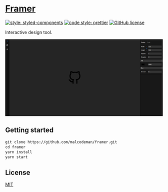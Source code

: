 # [Framer](https://framer.surge.sh)

[![style: styled-components](https://img.shields.io/badge/style-%F0%9F%92%85%20styled--components-orange.svg?colorB=daa357&colorA=db748e)](https://github.com/styled-components/styled-components)
[![code style: prettier](https://img.shields.io/badge/code_style-prettier-ff69b4.svg)](https://github.com/prettier/prettier)
[![GitHub license](https://img.shields.io/badge/license-MIT-blue.svg)](https://github.com/malcodeman/framer/blob/master/LICENSE)

Interactive design tool.

![Screenshot](docs/images/screenshot.png)

## Getting started

```
git clone https://github.com/malcodeman/framer.git
cd framer
yarn install
yarn start
```

## License

[MIT](./LICENSE)
